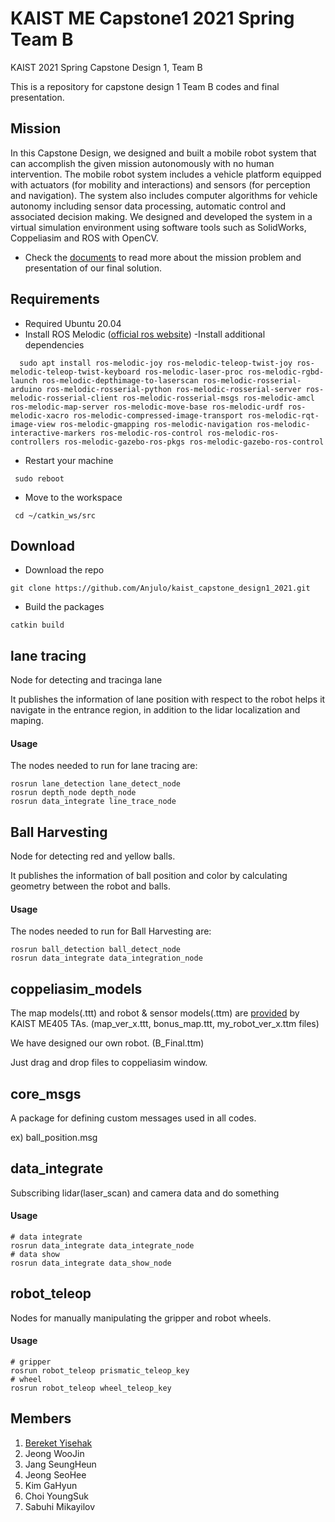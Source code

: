 # KAIST ME Capstone1 2021 Spring Team B

KAIST 2021 Spring Capstone Design 1, Team B

This is a repository for capstone design 1 Team B codes and final presentation. 

## Mission

In this Capstone Design, we designed and built a mobile robot system that can accomplish the given mission autonomously with no human intervention. The mobile robot system includes a vehicle platform equipped with actuators (for mobility and interactions) and sensors (for perception and navigation). The system also includes computer algorithms for vehicle autonomy including sensor data processing, automatic control and associated decision making. We designed and developed the system in a virtual simulation environment using software tools such as SolidWorks, Coppeliasim and ROS with OpenCV.
- Check the [documents](https://github.com/Anjulo/kaist_capstone_design1_2021/tree/main/documents) to read more about the mission problem and presentation of our final solution.

## Requirements

- Required Ubuntu 20.04
- Install ROS Melodic ([official ros website](http://wiki.ros.org/noetic/Installation/Ubuntu))
-Install additional dependencies

```
  sudo apt install ros-melodic-joy ros-melodic-teleop-twist-joy ros-melodic-teleop-twist-keyboard ros-melodic-laser-proc ros-melodic-rgbd-launch ros-melodic-depthimage-to-laserscan ros-melodic-rosserial-arduino ros-melodic-rosserial-python ros-melodic-rosserial-server ros-melodic-rosserial-client ros-melodic-rosserial-msgs ros-melodic-amcl ros-melodic-map-server ros-melodic-move-base ros-melodic-urdf ros-melodic-xacro ros-melodic-compressed-image-transport ros-melodic-rqt-image-view ros-melodic-gmapping ros-melodic-navigation ros-melodic-interactive-markers ros-melodic-ros-control ros-melodic-ros-controllers ros-melodic-gazebo-ros-pkgs ros-melodic-gazebo-ros-control
```
- Restart your machine

``` sudo reboot```

- Move to the workspace

 ``` cd ~/catkin_ws/src```

## Download

- Download the repo

 ```console
git clone https://github.com/Anjulo/kaist_capstone_design1_2021.git
```

- Build the packages

 ``` catkin build ```
 



## lane tracing

Node for detecting and tracinga lane

It publishes the information of lane position with respect to the robot helps it navigate in the entrance region, in addition to the lidar localization and maping. 
#### Usage

The nodes needed to run for lane tracing are:

```console
rosrun lane_detection lane_detect_node
rosrun depth_node depth_node
rosrun data_integrate line_trace_node
```


## Ball Harvesting

Node for detecting red and yellow balls.

It publishes the information of ball position and color by calculating geometry between the robot and balls.

#### Usage

The nodes needed to run for Ball Harvesting are:

```console
rosrun ball_detection ball_detect_node
rosrun data_integrate data_integration_node
```

## coppeliasim_models

The map models(.ttt) and  robot & sensor models(.ttm) are [provided](https://github.com/anjulo/Capstone1_2021Spring) by KAIST ME405 TAs. (map_ver_x.ttt, bonus_map.ttt, my_robot_ver_x.ttm files)

We have designed our own robot. (B_Final.ttm)

Just drag and drop files to coppeliasim window.


## core_msgs

A package for defining custom messages used in all codes.

ex) ball_position.msg



## data_integrate

Subscribing lidar(laser_scan) and camera data and do something


#### Usage

```console
# data integrate
rosrun data_integrate data_integrate_node
# data show
rosrun data_integrate data_show_node
```

## robot_teleop

Nodes for manually manipulating the gripper and robot wheels.

#### Usage

```console
# gripper
rosrun robot_teleop prismatic_teleop_key
# wheel
rosrun robot_teleop wheel_teleop_key
```



## Members

1.  [Bereket Yisehak](http://github.com/Anjulo/)
2.  Jeong WooJin
3.  Jang SeungHeun
4.  Jeong SeoHee
5.  Kim GaHyun
6.  Choi YoungSuk
7.  Sabuhi Mikayilov
